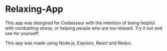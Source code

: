 # Relaxing-App
This app was designed for Codaisseur with the intention of being helpful with combatting stress, or helping people who are too relaxed. Try it out and see for yourself!


This app was made using Node.js, Express, React and Redux.
